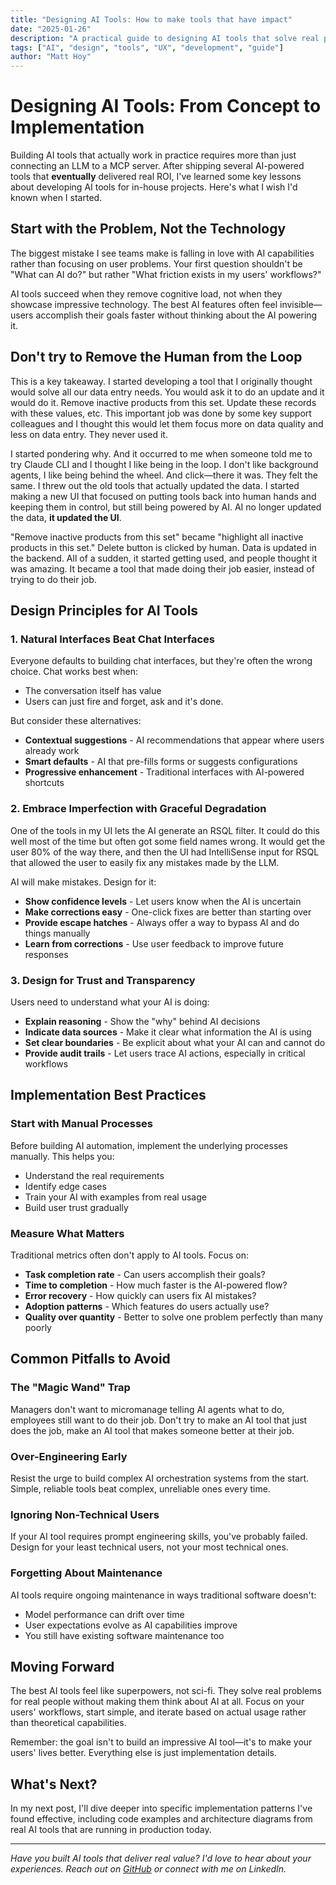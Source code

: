 ```yaml
---
title: "Designing AI Tools: How to make tools that have impact"
date: "2025-01-26"
description: "A practical guide to designing AI tools that solve real problems, focusing on user experience, technical architecture, and delivering measurable value."
tags: ["AI", "design", "tools", "UX", "development", "guide"]
author: "Matt Hoy"
---
```


# Designing AI Tools: From Concept to Implementation

Building AI tools that actually work in practice requires more than just connecting an LLM to a MCP server. After shipping several AI-powered tools that **eventually** delivered real ROI, I've learned some key lessons about developing AI tools for in-house projects. Here's what I wish I'd known when I started.

## Start with the Problem, Not the Technology

The biggest mistake I see teams make is falling in love with AI capabilities rather than focusing on user problems. Your first question shouldn't be "What can AI do?" but rather "What friction exists in my users' workflows?"

AI tools succeed when they remove cognitive load, not when they showcase impressive technology. The best AI features often feel invisible—users accomplish their goals faster without thinking about the AI powering it.

## Don't try to Remove the Human from the Loop

This is a key takeaway. I started developing a tool that I originally thought would solve all our data entry needs. You would ask it to do an update and it would do it. Remove inactive products from this set. Update these records with these values, etc. This important job was done by some key support colleagues and I thought this would let them focus more on data quality and less on data entry. They never used it.

I started pondering why. And it occurred to me when someone told me to try Claude CLI and I thought I like being in the loop. I don't like background agents, I like being behind the wheel. And click—there it was. They felt the same. I threw out the old tools that actually updated the data. I started making a new UI that focused on putting tools back into human hands and keeping them in control, but still being powered by AI. AI no longer updated the data, **it updated the UI**.

"Remove inactive products from this set" became "highlight all inactive products in this set." Delete button is clicked by human. Data is updated in the backend. All of a sudden, it started getting used, and people thought it was amazing. It became a tool that made doing their job easier, instead of trying to do their job.

## Design Principles for AI Tools

### 1. Natural Interfaces Beat Chat Interfaces

Everyone defaults to building chat interfaces, but they're often the wrong choice. Chat works best when:
- The conversation itself has value
- Users can just fire and forget, ask and it's done.

But consider these alternatives:
- **Contextual suggestions** - AI recommendations that appear where users already work
- **Smart defaults** - AI that pre-fills forms or suggests configurations
- **Progressive enhancement** - Traditional interfaces with AI-powered shortcuts

### 2. Embrace Imperfection with Graceful Degradation

One of the tools in my UI lets the AI generate an RSQL filter. It could do this well most of the time but often got some field names wrong. It would get the user 80% of the way there, and then the UI had IntelliSense input for RSQL that allowed the user to easily fix any mistakes made by the LLM.

AI will make mistakes. Design for it:

- **Show confidence levels** - Let users know when the AI is uncertain
- **Make corrections easy** - One-click fixes are better than starting over
- **Provide escape hatches** - Always offer a way to bypass AI and do things manually
- **Learn from corrections** - Use user feedback to improve future responses

### 3. Design for Trust and Transparency

Users need to understand what your AI is doing:

- **Explain reasoning** - Show the "why" behind AI decisions
- **Indicate data sources** - Make it clear what information the AI is using
- **Set clear boundaries** - Be explicit about what your AI can and cannot do
- **Provide audit trails** - Let users trace AI actions, especially in critical workflows

## Implementation Best Practices

### Start with Manual Processes

Before building AI automation, implement the underlying processes manually. This helps you:

- Understand the real requirements
- Identify edge cases
- Train your AI with examples from real usage
- Build user trust gradually

### Measure What Matters

Traditional metrics often don't apply to AI tools. Focus on:

- **Task completion rate** - Can users accomplish their goals?
- **Time to completion** - How much faster is the AI-powered flow?
- **Error recovery** - How quickly can users fix AI mistakes?
- **Adoption patterns** - Which features do users actually use?
- **Quality over quantity** - Better to solve one problem perfectly than many poorly

## Common Pitfalls to Avoid

### The "Magic Wand" Trap

Managers don't want to micromanage telling AI agents what to do, employees still want to do their job. Don't try to make an AI tool that just does the job, make an AI tool that makes someone better at their job.

### Over-Engineering Early

Resist the urge to build complex AI orchestration systems from the start. Simple, reliable tools beat complex, unreliable ones every time.

### Ignoring Non-Technical Users

If your AI tool requires prompt engineering skills, you've probably failed. Design for your least technical users, not your most technical ones.

### Forgetting About Maintenance

AI tools require ongoing maintenance in ways traditional software doesn't:
- Model performance can drift over time
- User expectations evolve as AI capabilities improve
- You still have existing software maintenance too

## Moving Forward

The best AI tools feel like superpowers, not sci-fi. They solve real problems for real people without making them think about AI at all. Focus on your users' workflows, start simple, and iterate based on actual usage rather than theoretical capabilities.

Remember: the goal isn't to build an impressive AI tool—it's to make your users' lives better. Everything else is just implementation details.

## What's Next?

In my next post, I'll dive deeper into specific implementation patterns I've found effective, including code examples and architecture diagrams from real AI tools that are running in production today.

---

*Have you built AI tools that deliver real value? I'd love to hear about your experiences. Reach out on [GitHub](https://github.com/ezybakeoven) or connect with me on LinkedIn.*
